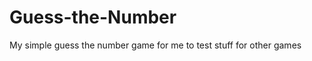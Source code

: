 Guess-the-Number
================

My simple guess the number game for me to test stuff for other games